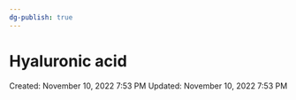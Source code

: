 ```yaml
---
dg-publish: true
---
```


# Hyaluronic acid

Created: November 10, 2022 7:53 PM
Updated: November 10, 2022 7:53 PM